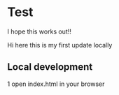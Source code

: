 # Test
I hope this works out!!


 
 Hi here this is my first update locally


## Local development

1 open index.html in your browser
